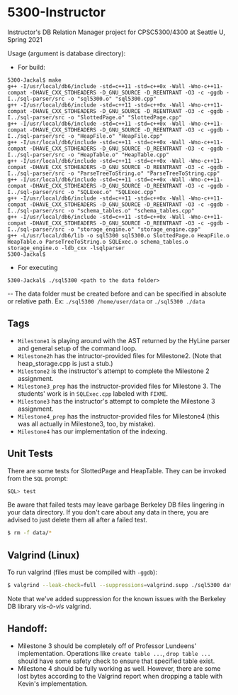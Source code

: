 # 5300-Instructor
Instructor's DB Relation Manager project for CPSC5300/4300 at Seattle U, Spring 2021

Usage (argument is database directory):
- For build:
```
5300-Jackal$ make
g++ -I/usr/local/db6/include -std=c++11 -std=c++0x -Wall -Wno-c++11-compat -DHAVE_CXX_STDHEADERS -D_GNU_SOURCE -D_REENTRANT -O3 -c -ggdb -I../sql-parser/src -o "sql5300.o" "sql5300.cpp"
g++ -I/usr/local/db6/include -std=c++11 -std=c++0x -Wall -Wno-c++11-compat -DHAVE_CXX_STDHEADERS -D_GNU_SOURCE -D_REENTRANT -O3 -c -ggdb -I../sql-parser/src -o "SlottedPage.o" "SlottedPage.cpp"
g++ -I/usr/local/db6/include -std=c++11 -std=c++0x -Wall -Wno-c++11-compat -DHAVE_CXX_STDHEADERS -D_GNU_SOURCE -D_REENTRANT -O3 -c -ggdb -I../sql-parser/src -o "HeapFile.o" "HeapFile.cpp"
g++ -I/usr/local/db6/include -std=c++11 -std=c++0x -Wall -Wno-c++11-compat -DHAVE_CXX_STDHEADERS -D_GNU_SOURCE -D_REENTRANT -O3 -c -ggdb -I../sql-parser/src -o "HeapTable.o" "HeapTable.cpp"
g++ -I/usr/local/db6/include -std=c++11 -std=c++0x -Wall -Wno-c++11-compat -DHAVE_CXX_STDHEADERS -D_GNU_SOURCE -D_REENTRANT -O3 -c -ggdb -I../sql-parser/src -o "ParseTreeToString.o" "ParseTreeToString.cpp"
g++ -I/usr/local/db6/include -std=c++11 -std=c++0x -Wall -Wno-c++11-compat -DHAVE_CXX_STDHEADERS -D_GNU_SOURCE -D_REENTRANT -O3 -c -ggdb -I../sql-parser/src -o "SQLExec.o" "SQLExec.cpp"
g++ -I/usr/local/db6/include -std=c++11 -std=c++0x -Wall -Wno-c++11-compat -DHAVE_CXX_STDHEADERS -D_GNU_SOURCE -D_REENTRANT -O3 -c -ggdb -I../sql-parser/src -o "schema_tables.o" "schema_tables.cpp"
g++ -I/usr/local/db6/include -std=c++11 -std=c++0x -Wall -Wno-c++11-compat -DHAVE_CXX_STDHEADERS -D_GNU_SOURCE -D_REENTRANT -O3 -c -ggdb -I../sql-parser/src -o "storage_engine.o" "storage_engine.cpp"
g++ -L/usr/local/db6/lib -o sql5300 sql5300.o SlottedPage.o HeapFile.o HeapTable.o ParseTreeToString.o SQLExec.o schema_tables.o storage_engine.o -ldb_cxx -lsqlparser
5300-Jackal$ 
```
- For executing
```
5300-Jackal$ ./sql5300 <path to the data folder>
```
-- The data folder must be created before and can be specified in absolute or relative path. Ex: `./sql5300 /home/user/data` or `./sql5300 ./data`

## Tags
- <code>Milestone1</code> is playing around with the AST returned by the HyLine parser and general setup of the command loop.
- <code>Milestone2h</code> has the intructor-provided files for Milestone2. (Note that heap_storage.cpp is just a stub.)
- <code>Milestone2</code> is the instructor's attempt to complete the Milestone 2 assignment.
- <code>Milestone3_prep</code> has the instructor-provided files for Milestone 3. The students' work is in <code>SQLExec.cpp</code> labeled with <code>FIXME</code>.
- <code>Milestone3</code> has the instructor's attempt to complete the Milestone 3 assignment.
- <code>Milestone4_prep</code> has the instructor-provided files for Milestone4 (this was all actually in Milestone3, too, by mistake).
- <code>Milestone4</code> has our implementation of the indexing.
## Unit Tests
There are some tests for SlottedPage and HeapTable. They can be invoked from the <code>SQL</code> prompt:
```sql
SQL> test
```
Be aware that failed tests may leave garbage Berkeley DB files lingering in your data directory. If you don't care about any data in there, you are advised to just delete them all after a failed test.
```sh
$ rm -f data/*
```

## Valgrind (Linux)
To run valgrind (files must be compiled with <code>-ggdb</code>):
```sh
$ valgrind --leak-check=full --suppressions=valgrind.supp ./sql5300 data
```
Note that we've added suppression for the known issues with the Berkeley DB library <em>vis-à-vis</em> valgrind.

## Handoff:
- Milestone 3 should be completely off of Professor Lundeens' implementation. Operations like `create table ...`, `drop table ...` should have some safety check to ensure that specified table exist.
- Milestone 4 should be fully working as well. However, there are some lost bytes according to the Valgrind report when dropping a table with Kevin's implementation. 




